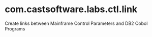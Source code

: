 # com.castsoftware.labs.ctl.link

Create links between Mainframe Control Parameters and DB2 Cobol Programs 
